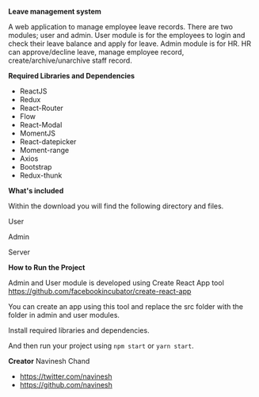 **Leave management system**

A web application to manage employee leave records. There are two modules; user and admin. User module is for the employees to login and check their leave balance and apply for leave. Admin module is for HR. HR can approve/decline leave, manage employee record, create/archive/unarchive staff record. 

**Required Libraries and Dependencies**

* ReactJS
* Redux
* React-Router
* Flow
* React-Modal
* MomentJS
* React-datepicker
* Moment-range
* Axios
* Bootstrap
* Redux-thunk

**What's included**

Within the download you will find the following directory and files.

User

Admin

Server

**How to Run the Project**

Admin and User module is developed using Create React App tool https://github.com/facebookincubator/create-react-app 

You can create an app using this tool and replace the src folder with the folder in admin and user modules.

Install required libraries and dependencies.

And then run your project using ```npm start``` or ```yarn start```.

**Creator**
Navinesh Chand
* https://twitter.com/navinesh
* https://github.com/navinesh
